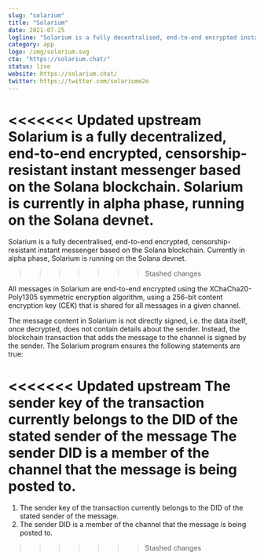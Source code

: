 ```yaml
---
slug: "solarium"
title: "Solarium"
date: 2021-07-25
logline: "Solarium is a fully decentralised, end-to-end encrypted instant messenger on the Solana blockchain."
category: app
logo: /img/solarium.svg
cta: "https://solarium.chat/"
status: live
website: https://solarium.chat/
twitter: https://twitter.com/solariume2e
---
```


<<<<<<< Updated upstream
Solarium is a fully decentralized, end-to-end encrypted, censorship-resistant instant messenger based on the Solana blockchain. Solarium is currently in alpha phase, running on the Solana devnet.
=======
Solarium is a fully decentralised, end-to-end encrypted, censorship-resistant instant messenger based on the Solana blockchain. Currently in alpha phase, Solarium is running on the Solana devnet.
>>>>>>> Stashed changes

All messages in Solarium are end-to-end encrypted using the XChaCha20-Poly1305 symmetric encryption algorithm, using a 256-bit content encryption key (CEK) that is shared for all messages in a given channel.

The message content in Solarium is not directly signed, i.e. the data itself, once decrypted, does not contain details about the sender. Instead, the blockchain transaction that adds the message to the channel is signed by the sender. The Solarium program ensures the following statements are true:

<<<<<<< Updated upstream
The sender key of the transaction currently belongs to the DID of the stated sender of the message
The sender DID is a member of the channel that the message is being posted to.
=======
1. The sender key of the transaction currently belongs to the DID of the stated sender of the message.
2. The sender DID is a member of the channel that the message is being posted to.
>>>>>>> Stashed changes
